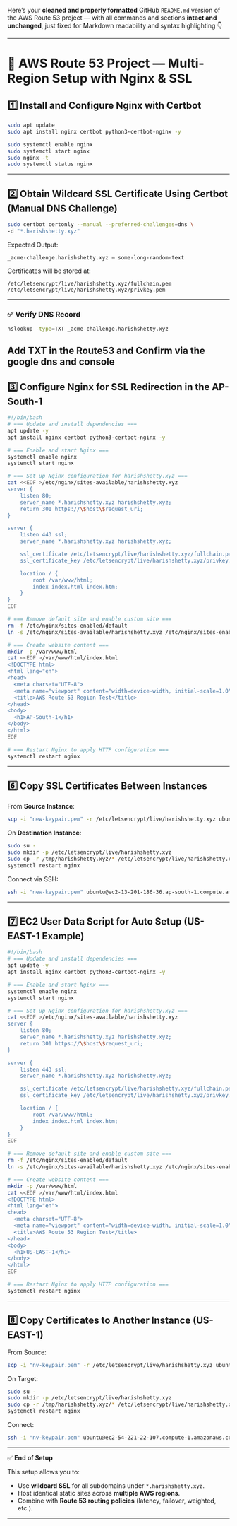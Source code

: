 Here’s your **cleaned and properly formatted** GitHub `README.md` version of the AWS Route 53 project — with all commands and sections **intact and unchanged**, just fixed for Markdown readability and syntax highlighting 👇

---

# 🧭 AWS Route 53 Project — Multi-Region Setup with Nginx & SSL


## 1️⃣ Install and Configure Nginx with Certbot

```bash
sudo apt update
sudo apt install nginx certbot python3-certbot-nginx -y

sudo systemctl enable nginx
sudo systemctl start nginx
sudo nginx -t
sudo systemctl status nginx
```

---

## 2️⃣ Obtain Wildcard SSL Certificate Using Certbot (Manual DNS Challenge)

```bash
sudo certbot certonly --manual --preferred-challenges=dns \
-d "*.harishshetty.xyz"
```

Expected Output:

```
_acme-challenge.harishshetty.xyz → some-long-random-text
```

Certificates will be stored at:

```
/etc/letsencrypt/live/harishshetty.xyz/fullchain.pem
/etc/letsencrypt/live/harishshetty.xyz/privkey.pem
```
---

### ✅ Verify DNS Record

```bash
nslookup -type=TXT _acme-challenge.harishshetty.xyz
```

Add TXT in the Route53
and Confirm  via the google dns and console
---

## 3️⃣ Configure Nginx for SSL Redirection in the AP-South-1

```bash
#!/bin/bash
# === Update and install dependencies ===
apt update -y
apt install nginx certbot python3-certbot-nginx -y

# === Enable and start Nginx ===
systemctl enable nginx
systemctl start nginx

# === Set up Nginx configuration for harishshetty.xyz ===
cat <<EOF >/etc/nginx/sites-available/harishshetty.xyz
server {
    listen 80;
    server_name *.harishshetty.xyz harishshetty.xyz;
    return 301 https://\$host\$request_uri;
}

server {
    listen 443 ssl;
    server_name *.harishshetty.xyz harishshetty.xyz;

    ssl_certificate /etc/letsencrypt/live/harishshetty.xyz/fullchain.pem;
    ssl_certificate_key /etc/letsencrypt/live/harishshetty.xyz/privkey.pem;

    location / {
        root /var/www/html;
        index index.html index.htm;
    }
}
EOF

# === Remove default site and enable custom site ===
rm -f /etc/nginx/sites-enabled/default
ln -s /etc/nginx/sites-available/harishshetty.xyz /etc/nginx/sites-enabled/

# === Create website content ===
mkdir -p /var/www/html
cat <<EOF >/var/www/html/index.html
<!DOCTYPE html>
<html lang="en">
<head>
  <meta charset="UTF-8">
  <meta name="viewport" content="width=device-width, initial-scale=1.0">
  <title>AWS Route 53 Region Test</title>
</head>
<body>
  <h1>AP-South-1</h1>
</body>
</html>
EOF

# === Restart Nginx to apply HTTP configuration ===
systemctl restart nginx
```

---

## 6️⃣ Copy SSL Certificates Between Instances

From **Source Instance**:

```bash
scp -i "new-keypair.pem" -r /etc/letsencrypt/live/harishshetty.xyz ubuntu@ec2-13-201-186-36.ap-south-1.compute.amazonaws.com:/tmp/
```

On **Destination Instance**:

```bash
sudo su -
sudo mkdir -p /etc/letsencrypt/live/harishshetty.xyz
sudo cp -r /tmp/harishshetty.xyz/* /etc/letsencrypt/live/harishshetty.xyz/
systemctl restart nginx
```

Connect via SSH:

```bash
ssh -i "new-keypair.pem" ubuntu@ec2-13-201-186-36.ap-south-1.compute.amazonaws.com
```

---

## 7️⃣ EC2 User Data Script for Auto Setup (US-EAST-1 Example)

```bash
#!/bin/bash
# === Update and install dependencies ===
apt update -y
apt install nginx certbot python3-certbot-nginx -y

# === Enable and start Nginx ===
systemctl enable nginx
systemctl start nginx

# === Set up Nginx configuration for harishshetty.xyz ===
cat <<EOF >/etc/nginx/sites-available/harishshetty.xyz
server {
    listen 80;
    server_name *.harishshetty.xyz harishshetty.xyz;
    return 301 https://\$host\$request_uri;
}

server {
    listen 443 ssl;
    server_name *.harishshetty.xyz harishshetty.xyz;

    ssl_certificate /etc/letsencrypt/live/harishshetty.xyz/fullchain.pem;
    ssl_certificate_key /etc/letsencrypt/live/harishshetty.xyz/privkey.pem;

    location / {
        root /var/www/html;
        index index.html index.htm;
    }
}
EOF

# === Remove default site and enable custom site ===
rm -f /etc/nginx/sites-enabled/default
ln -s /etc/nginx/sites-available/harishshetty.xyz /etc/nginx/sites-enabled/

# === Create website content ===
mkdir -p /var/www/html
cat <<EOF >/var/www/html/index.html
<!DOCTYPE html>
<html lang="en">
<head>
  <meta charset="UTF-8">
  <meta name="viewport" content="width=device-width, initial-scale=1.0">
  <title>AWS Route 53 Region Test</title>
</head>
<body>
  <h1>US-EAST-1</h1>
</body>
</html>
EOF

# === Restart Nginx to apply HTTP configuration ===
systemctl restart nginx
```

---

## 8️⃣ Copy Certificates to Another Instance (US-EAST-1)

From Source:

```bash
scp -i "nv-keypair.pem" -r /etc/letsencrypt/live/harishshetty.xyz ubuntu@ec2-54-221-22-107.compute-1.amazonaws.com:/tmp/
```

On Target:

```bash
sudo su -
sudo mkdir -p /etc/letsencrypt/live/harishshetty.xyz
sudo cp -r /tmp/harishshetty.xyz/* /etc/letsencrypt/live/harishshetty.xyz/
systemctl restart nginx
```

Connect:

```bash
ssh -i "nv-keypair.pem" ubuntu@ec2-54-221-22-107.compute-1.amazonaws.com
```

---

✅ **End of Setup**

This setup allows you to:

* Use **wildcard SSL** for all subdomains under `*.harishshetty.xyz`.
* Host identical static sites across **multiple AWS regions**.
* Combine with **Route 53 routing policies** (latency, failover, weighted, etc.).

---
